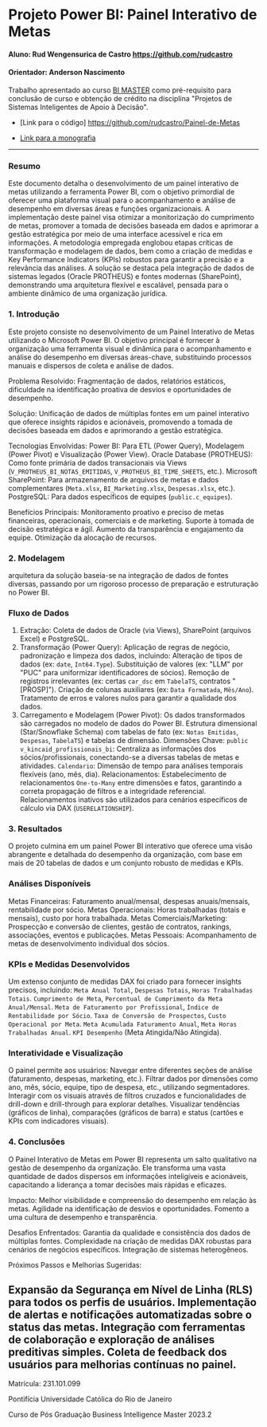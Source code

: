 # Projeto Power BI: Painel Interativo de Metas

#### Aluno: Rud Wengensurica de Castro https://github.com/rudcastro
#### Orientador: Anderson Nascimento 


Trabalho apresentado ao curso [BI MASTER](https://ica.puc-rio.ai/bi-master) como pré-requisito para conclusão de curso e obtenção de crédito na disciplina "Projetos de Sistemas Inteligentes de Apoio à Decisão".

- [Link para o código] https://github.com/rudcastro/Painel-de-Metas

- [Link para a monografia](https://Projeto_Interativo_Metas.pdf)

---

### Resumo

Este documento detalha o desenvolvimento de um painel interativo de metas utilizando a ferramenta Power BI, com o objetivo primordial de oferecer uma plataforma visual para o acompanhamento e análise de desempenho em diversas áreas e funções organizacionais. A implementação deste painel visa otimizar a monitorização do cumprimento de metas, promover a tomada de decisões baseada em dados e aprimorar a gestão estratégica por meio de uma interface acessível e rica em informações. A metodologia empregada englobou etapas críticas de transformação e modelagem de dados, bem como a criação de medidas e Key Performance Indicators (KPIs) robustos para garantir a precisão e a relevância das análises. A solução se destaca pela integração de dados de sistemas legados (Oracle PROTHEUS) e fontes modernas (SharePoint), demonstrando uma arquitetura flexível e escalável, pensada para o ambiente dinâmico de uma organização jurídica.


### 1. Introdução

Este projeto consiste no desenvolvimento de um Painel Interativo de Metas utilizando o Microsoft Power BI. O objetivo principal é fornecer à organização uma ferramenta visual e dinâmica para o acompanhamento e análise do desempenho em diversas áreas-chave, substituindo processos manuais e dispersos de coleta e análise de dados.

Problema Resolvido: Fragmentação de dados, relatórios estáticos, dificuldade na identificação proativa de desvios e oportunidades de desempenho.

Solução: Unificação de dados de múltiplas fontes em um painel interativo que oferece insights rápidos e acionáveis, promovendo a tomada de decisões baseada em dados e aprimorando a gestão estratégica.

Tecnologias Envolvidas:
   Power BI: Para ETL (Power Query), Modelagem (Power Pivot) e Visualização (Power View).
   Oracle Database (PROTHEUS): Como fonte primária de dados transacionais via Views (`V_PROTHEUS_BI_NOTAS_EMITIDAS`, `V_PROTHEUS_BI_TIME_SHEETS`, etc.).
   Microsoft SharePoint: Para armazenamento de arquivos de metas e dados complementares (`Meta.xlsx`, `BI_Marketing.xlsx`, `Despesas.xlsx`, etc.).
   PostgreSQL: Para dados específicos de equipes (`public.c_equipes`).

Benefícios Principais:
   Monitoramento proativo e preciso de metas financeiras, operacionais, comerciais e de marketing.
   Suporte à tomada de decisão estratégica e ágil.
   Aumento da transparência e engajamento da equipe.
   Otimização da alocação de recursos.

### 2. Modelagem

 arquitetura da solução baseia-se na integração de dados de fontes diversas, passando por um rigoroso processo de preparação e estruturação no Power BI.

### Fluxo de Dados
1.  Extração: Coleta de dados de Oracle (via Views), SharePoint (arquivos Excel) e PostgreSQL.
2.  Transformação (Power Query): Aplicação de regras de negócio, padronização e limpeza dos dados, incluindo:
       Alteração de tipos de dados (ex: `date`, `Int64.Type`).
       Substituição de valores (ex: "LLM" por "PUC" para uniformizar identificadores de sócios).
       Remoção de registros irrelevantes (ex: certas `car_dsc` em `TabelaTS`, contratos "[PROSP]").
       Criação de colunas auxiliares (ex: `Data Formatada`, `Mês/Ano`).
       Tratamento de erros e valores nulos para garantir a qualidade dos dados.
3.  Carregamento e Modelagem (Power Pivot):
       Os dados transformados são carregados no modelo de dados do Power BI.
       Estrutura dimensional (Star/Snowflake Schema) com tabelas de fato (ex: `Notas Emitidas`, `Despesas`, `TabelaTS`) e tabelas de dimensão.
       Dimensões Chave:
           `public v_kincaid_profissionais_bi`: Centraliza as informações dos sócios/profissionais, conectando-se a diversas tabelas de metas e atividades.
           `Calendario`: Dimensão de tempo para análises temporais flexíveis (ano, mês, dia).
       Relacionamentos: Estabelecimento de relacionamentos `One-to-Many` entre dimensões e fatos, garantindo a correta propagação de filtros e a integridade referencial. Relacionamentos inativos são utilizados para cenários específicos de cálculo via DAX (`USERELATIONSHIP`).

### 3. Resultados

O projeto culmina em um painel Power BI interativo que oferece uma visão abrangente e detalhada do desempenho da organização, com base em mais de 20 tabelas de dados e um conjunto robusto de medidas e KPIs.

### Análises Disponíveis
   Metas Financeiras: Faturamento anual/mensal, despesas anuais/mensais, rentabilidade por sócio.
   Metas Operacionais: Horas trabalhadas (totais e mensais), custo por hora trabalhada.
   Metas Comerciais/Marketing: Prospecção e conversão de clientes, gestão de contratos, rankings, associações, eventos e publicações.
   Metas Pessoais: Acompanhamento de metas de desenvolvimento individual dos sócios.

### KPIs e Medidas Desenvolvidos
Um extenso conjunto de medidas DAX foi criado para fornecer insights precisos, incluindo:
   `Meta Anual Total`, `Despesas Totais`, `Horas Trabalhadas Totais`.
   `Cumprimento de Meta`, `Percentual de Cumprimento da Meta Anual/Mensal`.
   `Meta de Faturamento por Profissional`, `Índice de Rentabilidade por Sócio`.
   `Taxa de Conversão de Prospectos`, `Custo Operacional por Meta`.
   `Meta Acumulada Faturamento Anual`, `Meta Horas Trabalhadas Anual`.
   `KPI Desempenho` (Meta Atingida/Não Atingida).

### Interatividade e Visualização
O painel permite aos usuários:
   Navegar entre diferentes seções de análise (faturamento, despesas, marketing, etc.).
   Filtrar dados por dimensões como ano, mês, sócio, equipe, tipo de despesa, etc., utilizando segmentadores.
   Interagir com os visuais através de filtros cruzados e funcionalidades de drill-down e drill-through para explorar detalhes.
   Visualizar tendências (gráficos de linha), comparações (gráficos de barra) e status (cartões e KPIs com indicadores visuais).

### 4. Conclusões

O Painel Interativo de Metas em Power BI representa um salto qualitativo na gestão de desempenho da organização. Ele transforma uma vasta quantidade de dados dispersos em informações inteligíveis e acionáveis, capacitando a liderança a tomar decisões mais rápidas e eficazes.

Impacto:
   Melhor visibilidade e compreensão do desempenho em relação às metas.
   Agilidade na identificação de desvios e oportunidades.
   Fomento a uma cultura de desempenho e transparência.

Desafios Enfrentados:
   Garantia da qualidade e consistência dos dados de múltiplas fontes.
   Complexidade na criação de medidas DAX robustas para cenários de negócios específicos.
   Integração de sistemas heterogêneos.

Próximos Passos e Melhorias Sugeridas:

   Expansão da Segurança em Nível de Linha (RLS) para todos os perfis de usuários.
   Implementação de alertas e notificações automatizadas sobre o status das metas.
   Integração com ferramentas de colaboração e exploração de análises preditivas simples.
   Coleta de feedback dos usuários para melhorias contínuas no painel.
---

Matrícula: 231.101.099

Pontifícia Universidade Católica do Rio de Janeiro

Curso de Pós Graduação Business Intelligence Master 2023.2
